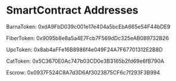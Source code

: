 # SmartContract Addresses

BarnaToken:		0xdA9FbD039c001e17e404a5bcEbA665e54F44bDE9

FiberToken:		0x9095b8e8a5a4E7Fcb7F569dDc325eAB089732B26

UpcToken:		0x8ab4aFFe16B8986f4e049F24A7F67701312E2B8D

CatToken:		0x5C3670E0Ac747b03CD0e3B3165b2fd69e6fB790A

Escrow:			0x0937F524C8A7d3D6Af3023875CF6c7f293F3B994

